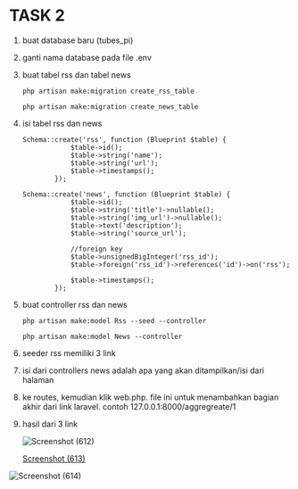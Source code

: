 # TASK 2



1. buat database baru (tubes_pi)

2. ganti nama database pada file .env

3. buat tabel rss dan tabel news

   ```
   php artisan make:migration create_rss_table
   ```

   ```
   php artisan make:migration create_news_table
   ```

   

4. isi tabel rss dan news

   ```
   Schema::create('rss', function (Blueprint $table) {
               $table->id();
               $table->string('name');
               $table->string('url');
               $table->timestamps();
           });
   ```

   ```
   Schema::create('news', function (Blueprint $table) {
               $table->id();
               $table->string('title')->nullable();
               $table->string('img_url')->nullable();
               $table->text('description');
               $table->string('source_url');
   
               //foreign key
               $table->unsignedBigInteger('rss_id');
               $table->foreign('rss_id')->references('id')->on('rss');
               
               $table->timestamps();
           });
   ```



5. buat controller rss dan news

   ```
   php artisan make:model Rss --seed --controller
   ```

   ```
   php artisan make:model News --controller
   ```

   

6. seeder rss memiliki 3 link

7. isi dari controllers news adalah apa yang akan ditampilkan/isi dari halaman

8. ke routes, kemudian klik web.php. file ini untuk menambahkan bagian akhir dari link laravel. contoh 127.0.0.1:8000/aggregreate/1

9. hasil dari 3 link

   ![Screenshot (612)](https://user-images.githubusercontent.com/92453574/175778343-d3857532-e101-4b84-9f94-7bd748c25681.png)

   [Screenshot (613)](https://user-images.githubusercontent.com/92453574/175778331-642ee1b0-4433-43b5-91df-e4e531237bd7.png)

  ![Screenshot (614)](https://user-images.githubusercontent.com/92453574/175778333-7e635479-42ed-4cd5-a763-23dddf3778f1.png)

   
